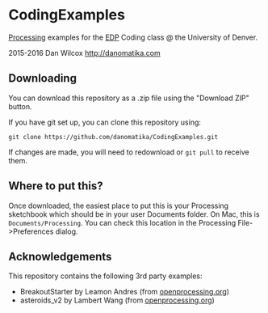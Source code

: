 # CodingExamples

[Processing](http://processing.org) examples for the [EDP](http://www.du.edu/ahss/edp/) Coding class @ the University of Denver.

2015-2016 Dan Wilcox <http://danomatika.com>

## Downloading

You can download this repository as a .zip file using the "Download ZIP" button.

If you have git set up, you can clone this repository using:

    git clone https://github.com/danomatika/CodingExamples.git

If changes are made, you will need to redownload or `git pull` to receive them.

## Where to put this?

Once downloaded, the easiest place to put this is your Processing sketchbook which should be in your user Documents folder. On Mac, this is `Documents/Processing`. You can check this location in the Processing File->Preferences dialog.

## Acknowledgements

This repository contains the following 3rd party examples:

* BreakoutStarter by Leamon Andres (from [openprocessing.org](http://www.openprocessing.org/sketch/104486))
* asteroids_v2 by Lambert Wang (from [openprocessing.org](http://www.openprocessing.org/sketch/120807))
